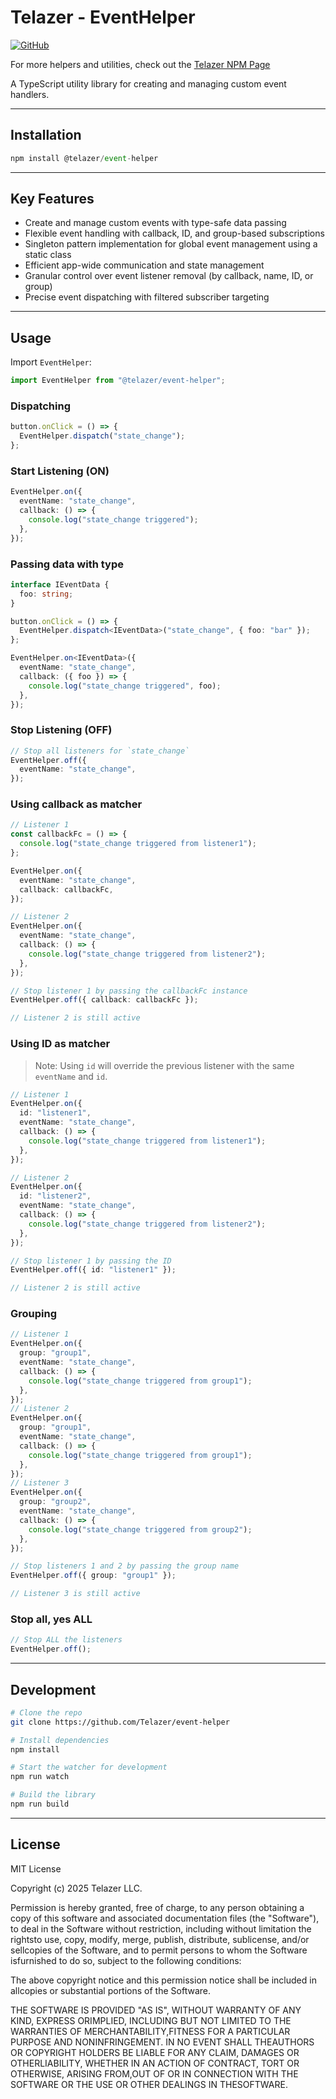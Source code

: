 # Telazer - EventHelper

[![GitHub](https://img.shields.io/badge/GitHub-Repository-blue)](https://github.com/Telazer/event-helper)

For more helpers and utilities, check out the [Telazer NPM Page](https://www.npmjs.com/org/telazer)

A TypeScript utility library for creating and managing custom event handlers.

---

## Installation

```typescript
npm install @telazer/event-helper
```

---

## Key Features

- Create and manage custom events with type-safe data passing
- Flexible event handling with callback, ID, and group-based subscriptions
- Singleton pattern implementation for global event management using a static class
- Efficient app-wide communication and state management
- Granular control over event listener removal (by callback, name, ID, or group)
- Precise event dispatching with filtered subscriber targeting

---

## Usage

Import `EventHelper`:

```ts
import EventHelper from "@telazer/event-helper";
```

### Dispatching

```ts
button.onClick = () => {
  EventHelper.dispatch("state_change");
};
```

### Start Listening (ON)

```ts
EventHelper.on({
  eventName: "state_change",
  callback: () => {
    console.log("state_change triggered");
  },
});
```

### Passing data with type

```ts
interface IEventData {
  foo: string;
}

button.onClick = () => {
  EventHelper.dispatch<IEventData>("state_change", { foo: "bar" });
};

EventHelper.on<IEventData>({
  eventName: "state_change",
  callback: ({ foo }) => {
    console.log("state_change triggered", foo);
  },
});
```

### Stop Listening (OFF)

```ts
// Stop all listeners for `state_change`
EventHelper.off({
  eventName: "state_change",
});
```

### Using callback as matcher

```ts
// Listener 1
const callbackFc = () => {
  console.log("state_change triggered from listener1");
};

EventHelper.on({
  eventName: "state_change",
  callback: callbackFc,
});

// Listener 2
EventHelper.on({
  eventName: "state_change",
  callback: () => {
    console.log("state_change triggered from listener2");
  },
});

// Stop listener 1 by passing the callbackFc instance
EventHelper.off({ callback: callbackFc });

// Listener 2 is still active
```

### Using ID as matcher

> Note: Using `id` will override the previous listener with the same `eventName` and `id`.

```ts
// Listener 1
EventHelper.on({
  id: "listener1",
  eventName: "state_change",
  callback: () => {
    console.log("state_change triggered from listener1");
  },
});

// Listener 2
EventHelper.on({
  id: "listener2",
  eventName: "state_change",
  callback: () => {
    console.log("state_change triggered from listener2");
  },
});

// Stop listener 1 by passing the ID
EventHelper.off({ id: "listener1" });

// Listener 2 is still active
```

### Grouping

```ts
// Listener 1
EventHelper.on({
  group: "group1",
  eventName: "state_change",
  callback: () => {
    console.log("state_change triggered from group1");
  },
});
// Listener 2
EventHelper.on({
  group: "group1",
  eventName: "state_change",
  callback: () => {
    console.log("state_change triggered from group1");
  },
});
// Listener 3
EventHelper.on({
  group: "group2",
  eventName: "state_change",
  callback: () => {
    console.log("state_change triggered from group2");
  },
});

// Stop listeners 1 and 2 by passing the group name
EventHelper.off({ group: "group1" });

// Listener 3 is still active
```

### Stop all, yes ALL

```ts
// Stop ALL the listeners
EventHelper.off();
```

---

## Development

```bash
# Clone the repo
git clone https://github.com/Telazer/event-helper

# Install dependencies
npm install

# Start the watcher for development
npm run watch

# Build the library
npm run build
```

---

## License

MIT License

Copyright (c) 2025 Telazer LLC.

Permission is hereby granted, free of charge, to any person obtaining a copy
of this software and associated documentation files (the "Software"), to deal
in the Software without restriction, including without limitation the rightsto use, copy, modify, merge, publish, distribute, sublicense, and/or sellcopies of the Software, and to permit persons to whom the Software isfurnished to do so, subject to the following conditions:

The above copyright notice and this permission notice shall be included in allcopies or substantial portions of the Software.

THE SOFTWARE IS PROVIDED "AS IS", WITHOUT WARRANTY OF ANY KIND, EXPRESS ORIMPLIED, INCLUDING BUT NOT LIMITED TO THE WARRANTIES OF MERCHANTABILITY,FITNESS FOR A PARTICULAR PURPOSE AND NONINFRINGEMENT. IN NO EVENT SHALL THEAUTHORS OR COPYRIGHT HOLDERS BE LIABLE FOR ANY CLAIM, DAMAGES OR OTHERLIABILITY, WHETHER IN AN ACTION OF CONTRACT, TORT OR OTHERWISE, ARISING FROM,OUT OF OR IN CONNECTION WITH THE SOFTWARE OR THE USE OR OTHER DEALINGS IN THESOFTWARE.
